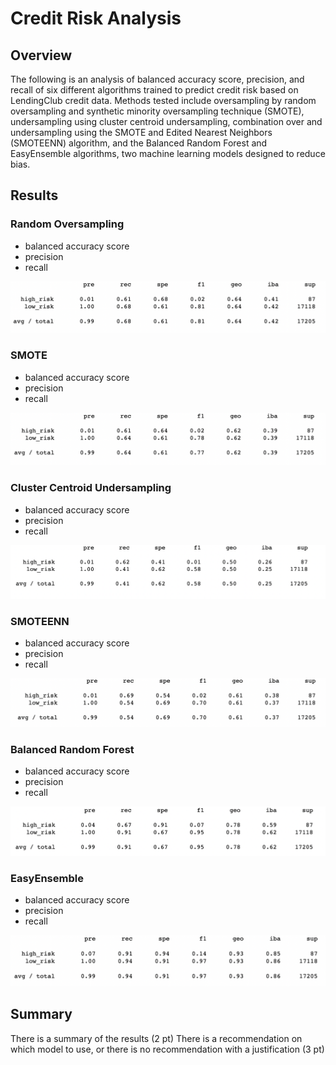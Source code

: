 # Credit Risk Analysis

## Overview

The following is an analysis of balanced accuracy score, precision, and recall of six different algorithms trained to predict credit risk based on LendingClub credit data. Methods tested include oversampling by random oversampling and synthetic minority oversampling technique (SMOTE), undersampling using cluster centroid undersampling, combination over and undersampling using the SMOTE and Edited Nearest Neighbors (SMOTEENN) algorithm, and the Balanced Random Forest and EasyEnsemble algorithms, two machine learning models designed to reduce bias.

## Results

### Random Oversampling

* balanced accuracy score
* precision
* recall

![](resources/random_oversampling.png)

### SMOTE

* balanced accuracy score
* precision
* recall

![](resources/SMOTE.png)

### Cluster Centroid Undersampling

* balanced accuracy score
* precision
* recall

![](resources/cluster.png)

### SMOTEENN

* balanced accuracy score
* precision
* recall

![](resources/SMOTEENN.png)

### Balanced Random Forest

* balanced accuracy score
* precision
* recall

![](resources/random_forest.png)

### EasyEnsemble

* balanced accuracy score
* precision
* recall

![](resources/easy_ensemble.png)

## Summary

There is a summary of the results (2 pt)
There is a recommendation on which model to use, or there is no recommendation with a justification (3 pt)

